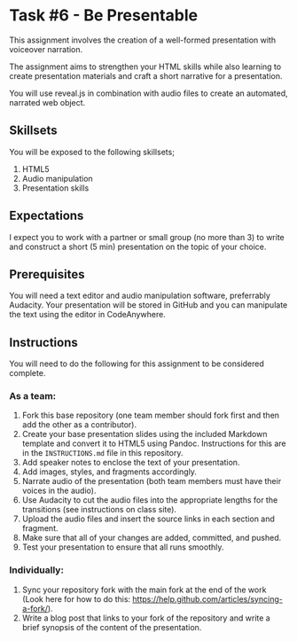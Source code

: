 # Task #6 - Be Presentable

This assignment involves the creation of a well-formed presentation with voiceover narration. 

The assignment aims to strengthen your HTML skills while also learning to create presentation materials and craft a short narrative for a presentation. 

You will use reveal.js in combination with audio files to create an automated, narrated web object. 

## Skillsets

You will be exposed to the following skillsets;

1. HTML5
2. Audio manipulation
3. Presentation skills

## Expectations

I expect you to work with a partner or small group (no more than 3) to write and construct a short (5 min) presentation on the topic of your choice. 

## Prerequisites

You will need a text editor and audio manipulation software, preferrably Audacity. Your presentation will be stored in GitHub and you can manipulate the text using the editor in CodeAnywhere.

## Instructions

You will need to do the following for this assignment to be considered complete. 

### As a team:

1. Fork this base repository (one team member should fork first and then add the other as a contributor). 
2. Create your base presentation slides using the included Markdown template and convert it to HTML5 using Pandoc. Instructions for this are in the `INSTRUCTIONS.md` file in this repository.
3. Add speaker notes to enclose the text of your presentation. 
4. Add images, styles, and fragments accordingly. 
4. Narrate audio of the presentation (both team members must have their voices in the audio).
5. Use Audacity to cut the audio files into the appropriate lengths for the transitions (see instructions on class site).
6. Upload the audio files and insert the source links in each section and fragment.
7. Make sure that all of your changes are added, committed, and pushed. 
8. Test your presentation to ensure that all runs smoothly.

### Individually:

1. Sync your repository fork with the main fork at the end of the work (Look here for how to do this: <https://help.github.com/articles/syncing-a-fork/>).
2. Write a blog post that links to your fork of the repository and write a brief synopsis of the content of the presentation. 
